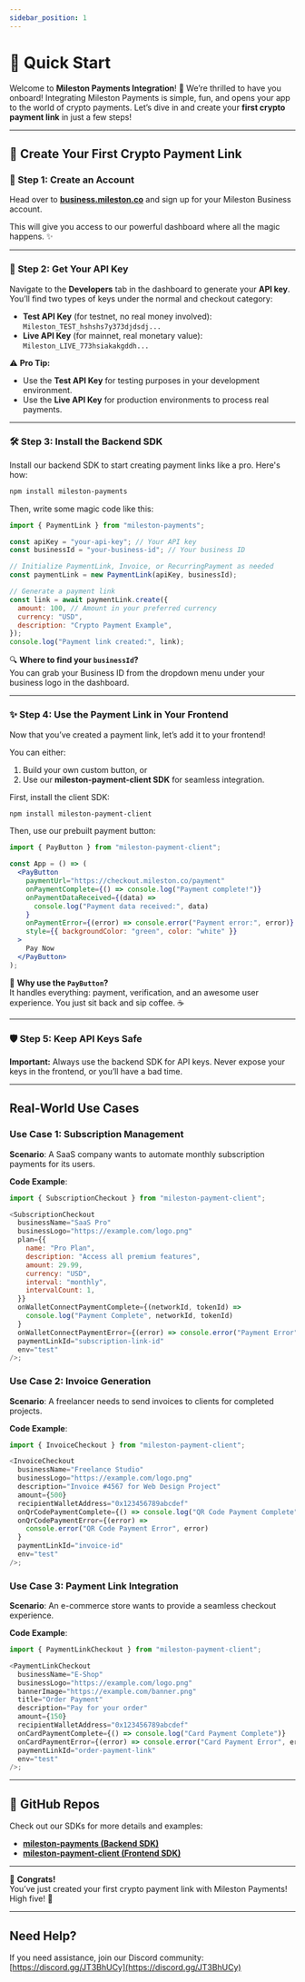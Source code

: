 ```yaml
---
sidebar_position: 1
---
```


# 🚀 Quick Start

Welcome to **Mileston Payments Integration**! 🎉 We’re thrilled to have you onboard! Integrating Mileston Payments is simple, fun, and opens your app to the world of crypto payments. Let’s dive in and create your **first crypto payment link** in just a few steps!

---

## 🌟 Create Your First Crypto Payment Link

### 📝 Step 1: Create an Account

Head over to [**business.mileston.co**](https://business.mileston.co) and sign up for your Mileston Business account.

This will give you access to our powerful dashboard where all the magic happens. ✨

---

### 🔑 Step 2: Get Your API Key

Navigate to the **Developers** tab in the dashboard to generate your **API key**. You’ll find two types of keys under the normal and checkout category:

- **Test API Key** (for testnet, no real money involved):  
  `Mileston_TEST_hshshs7y373djdsdj...`
- **Live API Key** (for mainnet, real monetary value):  
  `Mileston_LIVE_773hsiakakgddh...`

⚠️ **Pro Tip:**

- Use the **Test API Key** for testing purposes in your development environment.
- Use the **Live API Key** for production environments to process real payments.

---

### 🛠️ Step 3: Install the Backend SDK

Install our backend SDK to start creating payment links like a pro. Here's how:

```bash
npm install mileston-payments
```

Then, write some magic code like this:

```javascript
import { PaymentLink } from "mileston-payments";

const apiKey = "your-api-key"; // Your API key
const businessId = "your-business-id"; // Your business ID

// Initialize PaymentLink, Invoice, or RecurringPayment as needed
const paymentLink = new PaymentLink(apiKey, businessId);

// Generate a payment link
const link = await paymentLink.create({
  amount: 100, // Amount in your preferred currency
  currency: "USD",
  description: "Crypto Payment Example",
});
console.log("Payment link created:", link);
```

🔍 **Where to find your `businessId`?**  
You can grab your Business ID from the dropdown menu under your business logo in the dashboard.

---

### ✨ Step 4: Use the Payment Link in Your Frontend

Now that you’ve created a payment link, let’s add it to your frontend!

You can either:

1. Build your own custom button, or
2. Use our **mileston-payment-client SDK** for seamless integration.

First, install the client SDK:

```bash
npm install mileston-payment-client
```

Then, use our prebuilt payment button:

```jsx
import { PayButton } from "mileston-payment-client";

const App = () => (
  <PayButton
    paymentUrl="https://checkout.mileston.co/payment"
    onPaymentComplete={() => console.log("Payment complete!")}
    onPaymentDataReceived={(data) =>
      console.log("Payment data received:", data)
    }
    onPaymentError={(error) => console.error("Payment error:", error)}
    style={{ backgroundColor: "green", color: "white" }}
  >
    Pay Now
  </PayButton>
);
```

👀 **Why use the `PayButton`?**  
It handles everything: payment, verification, and an awesome user experience. You just sit back and sip coffee. ☕

---

### 🛡️ Step 5: Keep API Keys Safe

**Important:** Always use the backend SDK for API keys. Never expose your keys in the frontend, or you’ll have a bad time.

---

## Real-World Use Cases

### Use Case 1: Subscription Management

**Scenario**: A SaaS company wants to automate monthly subscription payments for its users.

**Code Example**:

```javascript
import { SubscriptionCheckout } from "mileston-payment-client";

<SubscriptionCheckout
  businessName="SaaS Pro"
  businessLogo="https://example.com/logo.png"
  plan={{
    name: "Pro Plan",
    description: "Access all premium features",
    amount: 29.99,
    currency: "USD",
    interval: "monthly",
    intervalCount: 1,
  }}
  onWalletConnectPaymentComplete={(networkId, tokenId) =>
    console.log("Payment Complete", networkId, tokenId)
  }
  onWalletConnectPaymentError={(error) => console.error("Payment Error", error)}
  paymentLinkId="subscription-link-id"
  env="test"
/>;
```

### Use Case 2: Invoice Generation

**Scenario**: A freelancer needs to send invoices to clients for completed projects.

**Code Example**:

```javascript
import { InvoiceCheckout } from "mileston-payment-client";

<InvoiceCheckout
  businessName="Freelance Studio"
  businessLogo="https://example.com/logo.png"
  description="Invoice #4567 for Web Design Project"
  amount={500}
  recipientWalletAddress="0x123456789abcdef"
  onQrCodePaymentComplete={() => console.log("QR Code Payment Complete")}
  onQrCodePaymentError={(error) =>
    console.error("QR Code Payment Error", error)
  }
  paymentLinkId="invoice-id"
  env="test"
/>;
```

### Use Case 3: Payment Link Integration

**Scenario**: An e-commerce store wants to provide a seamless checkout experience.

**Code Example**:

```javascript
import { PaymentLinkCheckout } from "mileston-payment-client";

<PaymentLinkCheckout
  businessName="E-Shop"
  businessLogo="https://example.com/logo.png"
  bannerImage="https://example.com/banner.png"
  title="Order Payment"
  description="Pay for your order"
  amount={150}
  recipientWalletAddress="0x123456789abcdef"
  onCardPaymentComplete={() => console.log("Card Payment Complete")}
  onCardPaymentError={(error) => console.error("Card Payment Error", error)}
  paymentLinkId="order-payment-link"
  env="test"
/>;
```

---

## 📂 GitHub Repos

Check out our SDKs for more details and examples:

- [**mileston-payments (Backend SDK)**](https://github.com/Mileston-co/mileston-payments)
- [**mileston-payment-client (Frontend SDK)**](https://github.com/Mileston-co/mileston-payment-client)

---

🎉 **Congrats!**  
You’ve just created your first crypto payment link with Mileston Payments! High five! 🙌

---

## Need Help?

If you need assistance, join our Discord community: [https://discord.gg/JT3BhUCy](https://discord.gg/JT3BhUCy)
